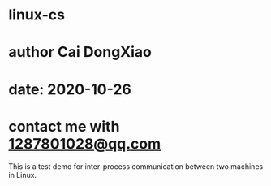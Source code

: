 # linux-cs
# author Cai DongXiao
# date: 2020-10-26
# contact me with 1287801028@qq.com
This is a test demo for inter-process communication between two machines in Linux.
